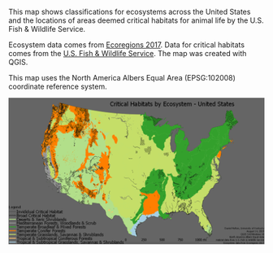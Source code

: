 This map shows classifications for ecosystems across the United States and the locations of areas deemed critical habitats for animal life by the U.S. Fish & Wildlife Service.

Ecosystem data comes from <a href="https://ecoregions2017.appspot.com/">Ecoregions 2017</a>. Data for critical habitats comes from the <a href="https://ecos.fws.gov/ecp/report/table/critical-habitat.html">U.S. Fish & Wildlife Service</a>. The map was created with QGIS.

This map uses the North America Albers Equal Area (EPSG:102008) coordinate reference system.

<img src="\project\graphics\Ecosystems_1200px.png">
